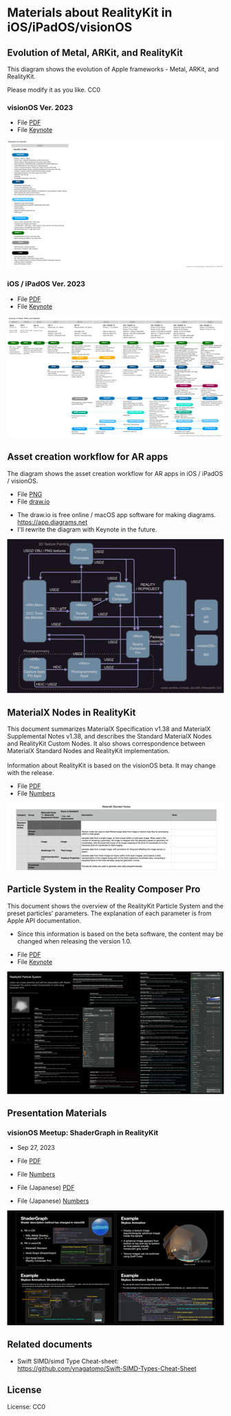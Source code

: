 # Materials about RealityKit in iOS/iPadOS/visionOS


## Evolution of Metal, ARKit, and RealityKit

This diagram shows the evolution of Apple frameworks - Metal, ARKit, and RealityKit.

Please modify it as you like. CC0

### visionOS Ver. 2023

- File [PDF](files/evolution_of_visionOS_2023.pdf)
- File [Keynote](files/evolution_of_visionOS_2023.key)

![Image](files/evolution_of_visionOS_2023.png)

### iOS / iPadOS Ver. 2023

- File [PDF](files/evolution_of_ARKit_RealityKit_Metal_2023a.pdf)
- File [Keynote](files/evolution_of_ARKit_RealityKit_Metal_2023a.key)

![Image](files/evolution_of_ARKit_RealityKit_Metal_2023a.png)

<!--
## iOS / iPadOS Ver. 2022

- File [PDF](files/evolution_of_ARKit_RealityKit_Metal_2022.pdf)
- File [Keynote](files/evolution_of_ARKit_RealityKit_Metal_2022.key)

![Image](files/evolution_of_ARKit_RealityKit_Metal_2022.png)
-->

## Asset creation workflow for AR apps

The diagram shows the asset creation workflow for AR apps in iOS / iPadOS / visionOS.

- File [PNG](files/assets_workflow_r2.png)
- File [draw.io](files/assets_workflow_r2.drawio)

* The draw.io is free online / macOS app software for making diagrams. https://app.diagrams.net
* I'll rewrite the diagram with Keynote in the future.

![Image](files/assets_workflow_r2.png)

## MaterialX Nodes in RealityKit

This document summarizes MaterialX Specification v1.38 and MaterialX Supplemental Notes v1.38, and describes the Standard MaterialX Nodes and RealityKit Custom Nodes.
It also shows correspondence between MaterialX Standard Nodes and RealityKit implementation.<br><br>
Information about RealityKit is based on the visionOS beta. It may change with the release.

- File [PDF](files/MaterialXNodesInRealityKit_R01a.pdf)
- File [Numbers](files/MaterialXNodesInRealityKit_R01a.numbers)

![Image](files/MaterialXNodesInRealityKit_R01a.png)

## Particle System in the Reality Composer Pro

This document shows the overview of the RealityKit Particle System and the preset particles' parameters.
The explanation of each parameter is from Apple API documentation.

* Since this information is based on the beta software, the content may be changed when releasing the version 1.0.

- File [PDF](files/PresetParticlesInRealityComposerProR202308d.pdf)
- File [Keynote](files/PresetParticlesInRealityComposerProR202308d.key)

![Image](files/PresetParticlesInRealityComposerProR202308c.png)


## Presentation Materials

### visionOS Meetup: ShaderGraph in RealityKit

- Sep 27, 2023
- File [PDF](files/shaderGraphInRK_2023en.pdf)
- File [Numbers](files/shaderGraphInRK_2023en.key)

- File (Japanese) [PDF](files/shaderGraphInRK_2023.pdf)
- File (Japanese) [Numbers](files/shaderGraphInRK_2023.key)

![Image](files/shaderGraphInRK_2023en.png)




## Related documents

- Swift SIMD/simd Type Cheat-sheet: https://github.com/ynagatomo/Swift-SIMD-Types-Cheat-Sheet

## License

License: CC0
